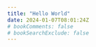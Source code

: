 ```yaml
---
title: "Hello World"
date: 2024-01-07T08:01:24Z
# bookComments: false
# bookSearchExclude: false
---
```

